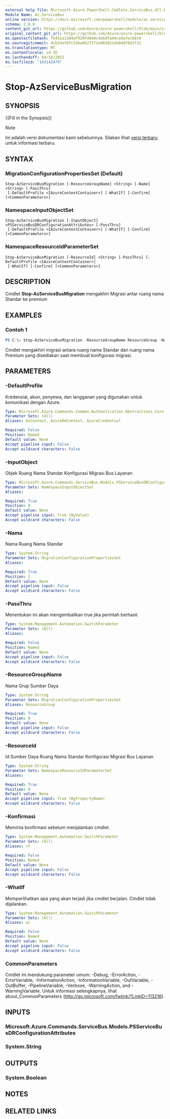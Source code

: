 ```yaml
---
external help file: Microsoft.Azure.PowerShell.Cmdlets.ServiceBus.dll-Help.xml
Module Name: Az.ServiceBus
online version: https://docs.microsoft.com/powershell/module/az.servicebus/stop-azservicebusmigration
schema: 2.0.0
content_git_url: https://github.com/Azure/azure-powershell/blob/main/src/ServiceBus/ServiceBus/help/Stop-AzServiceBusMigration.md
original_content_git_url: https://github.com/Azure/azure-powershell/blob/main/src/ServiceBus/ServiceBus/help/Stop-AzServiceBusMigration.md
ms.openlocfilehash: fb451a1384af020f4844c4ebdfa49cedafecb810
ms.sourcegitcommit: dcb33efdfc53ba0b2f271e883021de84878d1f31
ms.translationtype: MT
ms.contentlocale: id-ID
ms.lasthandoff: 04/18/2022
ms.locfileid: "143142479"
---
```

# Stop-AzServiceBusMigration

## SYNOPSIS
{{Fill in the Synopsis}}

> [!NOTE]
>Ini adalah versi dokumentasi kami sebelumnya. Silakan lihat [versi terbaru](/powershell/module/az.servicebus/stop-azservicebusmigration) untuk informasi terbaru.

## SYNTAX

### MigrationConfigurationPropertiesSet (Default)
```
Stop-AzServiceBusMigration [-ResourceGroupName] <String> [-Name] <String> [-PassThru]
 [-DefaultProfile <IAzureContextContainer>] [-WhatIf] [-Confirm] [<CommonParameters>]
```

### NamespaceInputObjectSet
```
Stop-AzServiceBusMigration [-InputObject] <PSServiceBusDRConfigurationAttributes> [-PassThru]
 [-DefaultProfile <IAzureContextContainer>] [-WhatIf] [-Confirm] [<CommonParameters>]
```

### NamespaceResourceIdParameterSet
```
Stop-AzServiceBusMigration [-ResourceId] <String> [-PassThru] [-DefaultProfile <IAzureContextContainer>]
 [-WhatIf] [-Confirm] [<CommonParameters>]
```

## DESCRIPTION
Cmdlet **Stop-AzServiceBusMigration** mengakhiri Migrasi antar ruang nama Standar ke premium

## EXAMPLES

### Contoh 1
```powershell
PS C:\> Stop-AzServiceBusMigration -ResourceGroupName ResourceGroup -Name TestingNamespaceStandardMigration
```

Cmdlet mengakhiri migrasi antara ruang nama Standar dan ruang nama Premium yang disediakan saat membuat konfigurasi migrasi.

## PARAMETERS

### -DefaultProfile
Kredensial, akun, penyewa, dan langganan yang digunakan untuk komunikasi dengan Azure.

```yaml
Type: Microsoft.Azure.Commands.Common.Authentication.Abstractions.Core.IAzureContextContainer
Parameter Sets: (All)
Aliases: AzContext, AzureRmContext, AzureCredential

Required: False
Position: Named
Default value: None
Accept pipeline input: False
Accept wildcard characters: False
```

### -InputObject
Objek Ruang Nama Standar Konfigurasi Migrasi Bus Layanan

```yaml
Type: Microsoft.Azure.Commands.ServiceBus.Models.PSServiceBusDRConfigurationAttributes
Parameter Sets: NamespaceInputObjectSet
Aliases:

Required: True
Position: 0
Default value: None
Accept pipeline input: True (ByValue)
Accept wildcard characters: False
```

### -Nama
Nama Ruang Nama Standar

```yaml
Type: System.String
Parameter Sets: MigrationConfigurationPropertiesSet
Aliases:

Required: True
Position: 1
Default value: None
Accept pipeline input: False
Accept wildcard characters: False
```

### -PassThru
Menentukan ini akan mengembalikan true jika perintah berhasil.

```yaml
Type: System.Management.Automation.SwitchParameter
Parameter Sets: (All)
Aliases:

Required: False
Position: Named
Default value: None
Accept pipeline input: False
Accept wildcard characters: False
```

### -ResourceGroupName
Nama Grup Sumber Daya

```yaml
Type: System.String
Parameter Sets: MigrationConfigurationPropertiesSet
Aliases: ResourceGroup

Required: True
Position: 0
Default value: None
Accept pipeline input: False
Accept wildcard characters: False
```

### -ResourceId
Id Sumber Daya Ruang Nama Standar Konfigurasi Migrasi Bus Layanan

```yaml
Type: System.String
Parameter Sets: NamespaceResourceIdParameterSet
Aliases:

Required: True
Position: 0
Default value: None
Accept pipeline input: True (ByPropertyName)
Accept wildcard characters: False
```

### -Konfirmasi
Meminta konfirmasi sebelum menjalankan cmdlet.

```yaml
Type: System.Management.Automation.SwitchParameter
Parameter Sets: (All)
Aliases: cf

Required: False
Position: Named
Default value: None
Accept pipeline input: False
Accept wildcard characters: False
```

### -WhatIf
Memperlihatkan apa yang akan terjadi jika cmdlet berjalan.
Cmdlet tidak dijalankan.

```yaml
Type: System.Management.Automation.SwitchParameter
Parameter Sets: (All)
Aliases: wi

Required: False
Position: Named
Default value: None
Accept pipeline input: False
Accept wildcard characters: False
```

### CommonParameters
Cmdlet ini mendukung parameter umum: -Debug, -ErrorAction, -ErrorVariable, -InformationAction, -InformationVariable, -OutVariable, -OutBuffer, -PipelineVariable, -Verbose, -WarningAction, and -WarningVariable. Untuk informasi selengkapnya, lihat about_CommonParameters (http://go.microsoft.com/fwlink/?LinkID=113216).

## INPUTS

### Microsoft.Azure.Commands.ServiceBus.Models.PSServiceBusDRConfigurationAttributes

### System.String

## OUTPUTS

### System.Boolean

## NOTES

## RELATED LINKS
